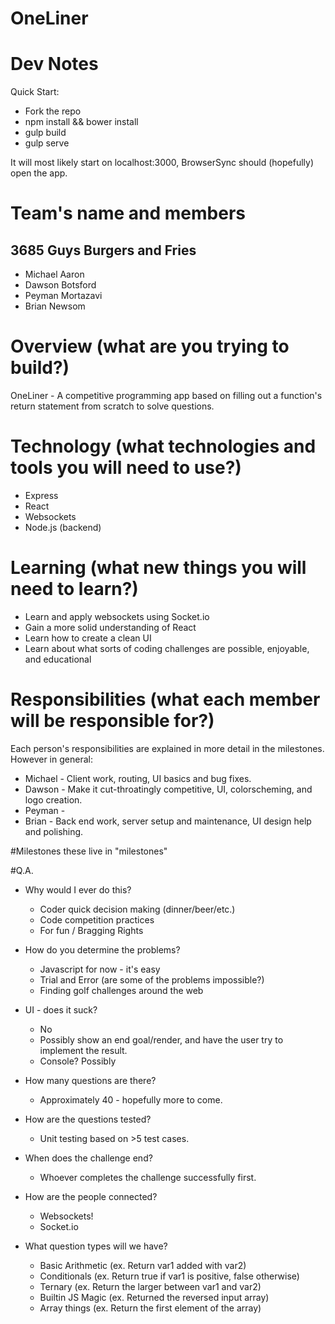 # OneLiner
# Dev Notes
Quick Start:
- Fork the repo
- npm install && bower install
- gulp build
- gulp serve

It will most likely start on localhost:3000, BrowserSync should (hopefully) open the app.


# Team's name and members
3685 Guys Burgers and Fries
----------------------
* Michael Aaron
* Dawson Botsford
* Peyman Mortazavi
* Brian Newsom

# Overview (what are you trying to build?)
OneLiner - A competitive programming app based on filling out a function's return statement from scratch to solve questions.

# Technology (what technologies and tools you will need to use?)
* Express
* React
* Websockets
* Node.js (backend)

# Learning (what new things you will need to learn?)
* Learn and apply websockets using Socket.io
* Gain a more solid understanding of React
* Learn how to create a clean UI
* Learn about what sorts of coding challenges are possible, enjoyable, and educational

# Responsibilities (what each member will be responsible for?)
Each person's responsibilities are explained in more detail in the milestones.  However in general:
* Michael - Client work, routing, UI basics and bug fixes. 
* Dawson - Make it cut-throatingly competitive, UI, colorscheming, and logo creation.
* Peyman -
* Brian - Back end work, server setup and maintenance, UI design help and polishing.

#Milestones
  these live in "milestones"
  
#Q.A.
- Why would I ever do this?
  * Coder quick decision making (dinner/beer/etc.)
  * Code competition practices
  * For fun / Bragging Rights

- How do you determine the problems?
  * Javascript for now - it's easy
  * Trial and Error (are some of the problems impossible?)
  * Finding golf challenges around the web

- UI - does it suck?
  * No
  * Possibly show an end goal/render, and have the user try to implement the result. 
  * Console? Possibly

- How many questions are there?
  * Approximately 40 - hopefully more to come.

- How are the questions tested?
  * Unit testing based on >5 test cases.

- When does the challenge end?
  * Whoever completes the challenge successfully first.

- How are the people connected?
  * Websockets!
  * Socket.io

- What question types will we have?
  * Basic Arithmetic (ex. Return var1 added with var2)
  * Conditionals (ex. Return true if var1 is positive, false otherwise) 
  * Ternary (ex. Return the larger between var1 and var2) 
  * Builtin JS Magic (ex. Returned the reversed input array)
  * Array things (ex. Return the first element of the array)

